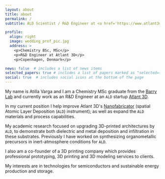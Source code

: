 ```yaml
---
layout: about
title: about
permalink: /
subtitle: ALD Scientist / R&D Engineer at <a href='https://www.atlant3d.com/'>Atlant 3D</a>.

profile:
  align: right
  image: wedding_prof_pic.jpg
  address: >
    <p>Chemistry BSc, MSc</p>
    <p>R&D Engineer at Atlant 3D</p>
    <p>Copenhagen, Denmark</p>

news: false  # includes a list of news items
selected_papers: true # includes a list of papers marked as "selected={true}"
social: true  # includes social icons at the bottom of the page
---
```


My name is Atilla Varga and I am a Chemistry MSc graduate from the [Barry Lab](https://carleton.ca/barrylab/) and currently work as an R&D Engineer at an `ALD` startup [Atlant 3D](https://www.atlant3d.com/).

In my current position I help improve Atlant 3D's [Nanofabricator](https://www.atlant3d.com/nanofabricators) (spatial Atomic Layer Deposition (`ALD`) instrument); as well as expand the `ALD` materials and process capabilities.

My academic research focused on upgrading 3D-printed architectures by `ALD`, to demonstrate both dielectric and metal deposition and infiltration in these substrates. Previously I have worked on synthesizing organometallic precursors in inert-atmosphere conditions for `ALD`.

I also am a co-founder of a 3D printing company which provides professional prototyping, 3D printing and 3D modeling services to clients.

My interests are in technologies for semiconductors and sustainable energy production and storage.  
